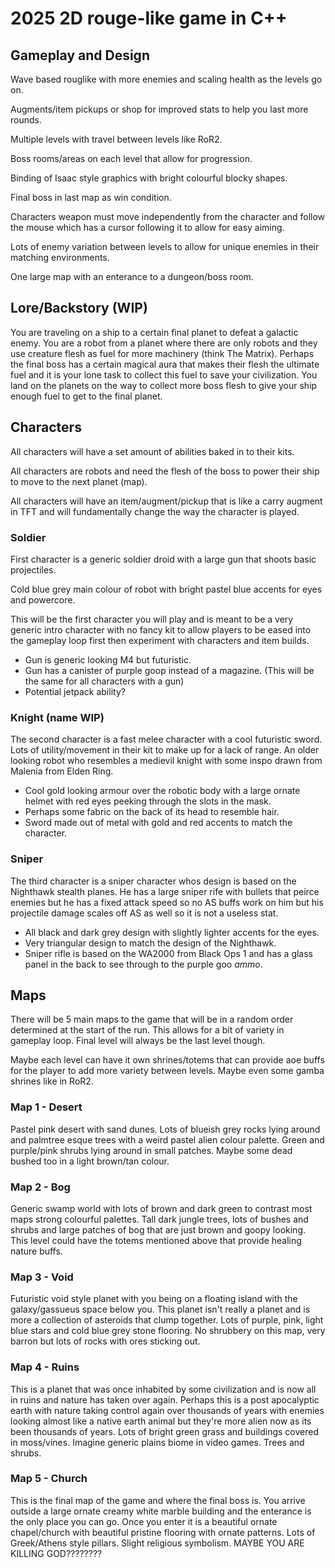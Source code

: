 # 2025 2D rouge-like game in C++

## Gameplay and Design

Wave based rouglike with more enemies and scaling health as the levels go on.

Augments/item pickups or shop for improved stats to help you last more rounds.

Multiple levels with travel between levels like RoR2.

Boss rooms/areas on each level that allow for progression.

Binding of Isaac style graphics with bright colourful blocky shapes.

Final boss in last map as win condition.

Characters weapon must move independently from the character and follow the mouse which has a cursor following it to allow for easy aiming.

Lots of enemy variation between levels to allow for unique enemies in their matching environments.

One large map with an enterance to a dungeon/boss room.

## Lore/Backstory (WIP)

You are traveling on a ship to a certain final planet to defeat a galactic enemy. You are a robot from a planet where there are only robots and they use creature flesh as fuel for more machinery (think The Matrix). Perhaps the final boss has a certain magical aura that makes their flesh the ultimate fuel and it is your lone task to collect this fuel to save your civilization. You land on the planets on the way to collect more boss flesh to give your ship enough fuel to get to the final planet. 

## Characters

All characters will have a set amount of abilities baked in to their kits.

All characters are robots and need the flesh of the boss to power their ship to move to the next planet (map).

All characters will have an item/augment/pickup that is like a carry augment in TFT and will fundamentally change the way the character is played.

### Soldier

First character is a generic soldier droid with a large gun that shoots basic projectiles.

Cold blue grey main colour of robot with bright pastel blue accents for eyes and powercore.

This will be the first character you will play and is meant to be a very generic intro character with no fancy kit to allow players to be eased into the gameplay loop first then experiment with characters and item builds.

- Gun is generic looking M4 but futuristic.
- Gun has a canister of purple goop instead of a magazine. (This will be the same for all characters with a gun)
- Potential jetpack ability?

### Knight (name WIP)

The second character is a fast melee character with a cool futuristic sword. Lots of utility/movement in their kit to make up for a lack of range. An older looking robot who resembles a medievil knight with some inspo drawn from Malenia from Elden Ring. 

- Cool gold looking armour over the robotic body with a large ornate helmet with red eyes peeking through the slots in the mask.
- Perhaps some fabric on the back of its head to resemble hair.
- Sword made out of metal with gold and red accents to match the character.

### Sniper

The third character is a sniper character whos design is based on the Nighthawk stealth planes. He has a large sniper rife with bullets that peirce enemies but he has a fixed attack speed so no AS buffs work on him but his projectile damage scales off AS as well so it is not a useless stat.

- All black and dark grey design with slightly lighter accents for the eyes.
- Very triangular design to match the design of the Nighthawk.
- Sniper rifle is based on the WA2000 from Black Ops 1 and has a glass panel in the back to see through to the purple goo *ammo*.

## Maps

There will be 5 main maps to the game that will be in a random order determined at the start of the run. This allows for a bit of variety in gameplay loop. Final level will always be the last level though. 

Maybe each level can have it own shrines/totems that can provide aoe buffs for the player to add more variety between levels. Maybe even some gamba shrines like in RoR2.

### Map 1 - Desert 

Pastel pink desert with sand dunes. Lots of blueish grey rocks lying around and palmtree esque trees with a weird pastel alien colour palette. Green and purple/pink shrubs lying around in small patches. Maybe some dead bushed too in a light brown/tan colour. 

### Map 2 - Bog

Generic swamp world with lots of brown and dark green to contrast most maps strong colourful palettes. Tall dark jungle trees, lots of bushes and shrubs and large patches of bog that are just brown and goopy looking. This level could have the totems mentioned above that provide healing nature buffs. 

### Map 3 - Void

Futuristic void style planet with you being on a floating island with the galaxy/gassueus space below you. This planet isn't really a planet and is more a collection of asteroids that clump together. Lots of purple, pink, light blue stars and cold blue grey stone flooring. No shrubbery on this map, very barron but lots of rocks with ores sticking out.

### Map 4 - Ruins

This is a planet that was once inhabited by some civilization and is now all in ruins and nature has taken over again. Perhaps this is a post apocalyptic earth with nature taking control again over thousands of years with enemies looking almost like a native earth animal but they're more alien now as its been thousands of years. Lots of bright green grass and buildings covered in moss/vines. Imagine generic plains biome in video games. Trees and shrubs. 

### Map 5 - Church

This is the final map of the game and where the final boss is. You arrive outside a large ornate creamy white marble building and the enterance is the only place you can go. Once you enter it is a beautiful ornate chapel/church with beautiful pristine flooring with ornate patterns. Lots of Greek/Athens style pillars. Slight religious symbolism. MAYBE YOU ARE KILLING GOD????????
